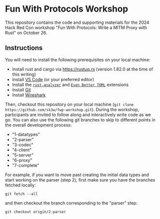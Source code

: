 # Fun With Protocols Workshop

This repository contains the code and supporting materials for the 2024 Hack Red Con workshop "Fun With Protocols: Write a MITM Proxy with Rust" on October 26.

## Instructions

You will need to install the following prerequisites on your local machine:

- Install rust and cargo via https://rustup.rs (version 1.82.0 at the time of this writing)
- Install [VS Code](https://code.visualstudio.com) (or your preferred editor)
- Install the [`rust-analyzer`](https://marketplace.visualstudio.com/items?itemName=rust-lang.rust-analyzer) and [`Even Better TOML`](https://marketplace.visualstudio.com/items?itemName=tamasfe.even-better-toml) extensions
- Install [Git](https://git-scm.com/book/en/v2/Getting-Started-Installing-Git)
- Install [Wireshark](https://www.wireshark.org/download.html)

Then, checkout this repository on your local machine (`git clone https://github.com/sk3w/fwp-workshop.git`).
During the workshop, participants are invited to follow along and interactively write code as we go.
You can also use the following git branches to skip to different points in the overall development process:

- "1-datatypes"
- "2-parser"
- "3-codec"
- "4-client"
- "5-server"
- "6-proxy"
- "7-complete"

For example, if you want to move past creating the initial data types and start working on the parser (step 2), first make sure you have the branches fetched locally:

`git fetch --all`

and then checkout the branch corresponding to the "parser" step:

`git checkout origin/2-parser`

